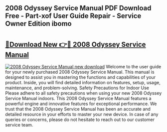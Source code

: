 ## 2008 Odyssey Service Manual PDF Download Free - Part-xof User Guide Repair - Service Owner Edition ibomo

# <h2><a href="http://bc22143.oget.top/?id=2008+Odyssey+Service+Manual">🔗Download New 👉🔴 2008 Odyssey Service Manual</a></h2>

[![2008 Odyssey Service Manual new download](https://i.imgur.com/5g1atiW.png)](http://bc22143.oget.top/?id=2008+Odyssey+Service+Manual)
Welcome to the user guide for your newly purchased 2008 Odyssey Service Manual. This manual is designed to assist you in mastering the functions and capabilities of your product. Inside, you will find detailed information on features, setup, usage, maintenance, and problem-solving. Safety Precautions for Indoor Use Please adhere to all safety precautions when using your new 2008 Odyssey Service Manual indoors. This 2008 Odyssey Service Manual features a powerful engine and innovative features for exceptional performance. We trust that the 2008 Odyssey Service Manual has been an accurate and detailed resource in your efforts to master your new device. In case of any queries or concerns, please do not hesitate to reach out to our customer service team.
